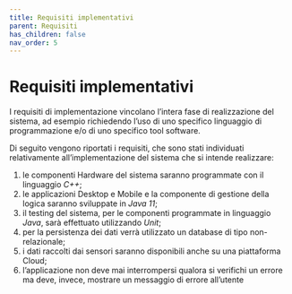 ```yaml
---
title: Requisiti implementativi
parent: Requisiti
has_children: false
nav_order: 5
---
```


# Requisiti implementativi

I requisiti di implementazione vincolano l’intera fase di realizzazione del sistema, ad esempio richiedendo l’uso di uno specifico linguaggio di programmazione e/o di uno specifico tool software.

Di seguito vengono riportati i requisiti, che sono stati individuati relativamente all’implementazione del sistema che si intende realizzare:

1.  le componenti Hardware del sistema saranno programmate con il linguaggio _C++_;
2.  le applicazioni Desktop e Mobile e la componente di gestione della logica saranno sviluppate in _Java 11_;
3.  il testing del sistema, per le componenti programmate in linguaggio _Java_, sarà effettuato utilizzando _Unit_;
4.  per la persistenza dei dati verrà utilizzato un database di tipo non-relazionale;
5.  i dati raccolti dai sensori saranno disponibili anche su una piattaforma Cloud;
6.  l’applicazione non deve mai interrompersi qualora si verifichi un errore ma deve, invece, mostrare un messaggio di errore all’utente